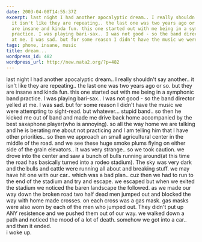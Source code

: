 ```yaml
---
date: 2003-04-08T14:55:37Z
excerpt: last night I had another apocalyptic dream.. I really shouldn't say another..
  it isn't like they are repeating.. the last one was two years ago or so. but they
  are insane and kinda fun. this one started out with me being in a symphonic band
  practice. I was playing bari-sax.. I was not good - so the band director yelled
  at me. I was sad. but for some reason I didn't have the music we were attem...
tags: phone, insane, music
title: dream...
wordpress_id: 482
wordpress_url: http://new.nata2.org/?p=482
---
```


last night I had another apocalyptic dream.. I really shouldn't say another.. it isn't like they are repeating.. the last one was two years ago or so. but they are insane and kinda fun. this one started out with me being in a symphonic band practice. I was playing bari-sax.. I was not good - so the band director yelled at me. I was sad. but for some reason I didn't have the music we were attempting to sight-read. but whatever... stupid band.. so then he kicked me out of band and made me drive back home accompanied by the best saxaphone player(who is annoying). so all the way home we are talking and he is berating me about not practicing and I am telling him that I have other priorities.. so then we approach an small agricultural center in the middle of the road. and we see these huge smoke plums flying on either side of the grain elevators.. it was very strange.. so we took caution. we drove into the center and saw a bunch of bulls running around(at this time the road has basically turned into a rodeo stadium). The sky was very dark and the bulls and cattle were running all about and breaking stuff. we may have hit one with our car.. which was a bad plan.. cuz then we had to run to the end of the stadium and try and escape. we escaped but when we exited the stadium we noticed the baren landscape the followed. as we made our way down the broken road two half dead men jumped out and blocked the way with home made crosses. on each cross was a gas mask. gas masks were also worn by each of the men who jumped out. They didn't put up ANY resistence and we pushed them out of our way. we walked down a path and noticed the mood of a lot of death. somehow we got into a car.. and then it ended. <br/>i woke up. 
